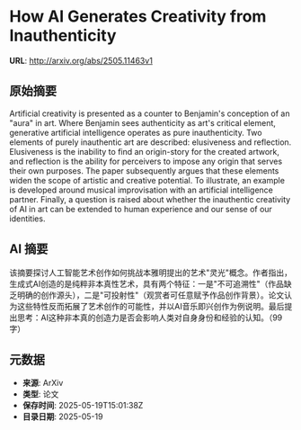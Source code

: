 # How AI Generates Creativity from Inauthenticity

**URL**: http://arxiv.org/abs/2505.11463v1

## 原始摘要

Artificial creativity is presented as a counter to Benjamin's conception of
an "aura" in art. Where Benjamin sees authenticity as art's critical element,
generative artificial intelligence operates as pure inauthenticity. Two
elements of purely inauthentic art are described: elusiveness and reflection.
Elusiveness is the inability to find an origin-story for the created artwork,
and reflection is the ability for perceivers to impose any origin that serves
their own purposes. The paper subsequently argues that these elements widen the
scope of artistic and creative potential. To illustrate, an example is
developed around musical improvisation with an artificial intelligence partner.
Finally, a question is raised about whether the inauthentic creativity of AI in
art can be extended to human experience and our sense of our identities.


## AI 摘要

该摘要探讨人工智能艺术创作如何挑战本雅明提出的艺术"灵光"概念。作者指出，生成式AI创造的是纯粹非本真性艺术，具有两个特征：一是"不可追溯性"（作品缺乏明确的创作源头），二是"可投射性"（观赏者可任意赋予作品创作背景）。论文认为这些特性反而拓展了艺术创作的可能性，并以AI音乐即兴创作为例说明。最后提出思考：AI这种非本真的创造力是否会影响人类对自身身份和经验的认知。（99字）

## 元数据

- **来源**: ArXiv
- **类型**: 论文
- **保存时间**: 2025-05-19T15:01:38Z
- **目录日期**: 2025-05-19
